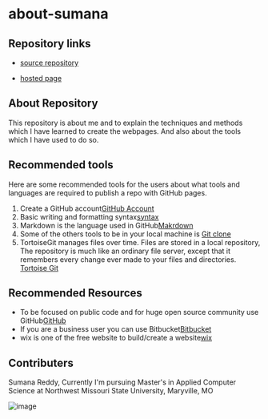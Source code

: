 # about-sumana

## Repository links

- [source repository](https://github.com/sumana-reddy/about-sumana)

- [hosted page](https://sumana-reddy.github.io/about-sumana/)

## About Repository

This repository is about me and to explain the techniques and methods which I have learned to create the webpages. And also about the tools which I have used to do so.

## Recommended tools

Here are some recommended tools for the users about what tools and languages are required to publish a repo with GitHub pages.

1. Create a GitHub account[GitHub Account](https://github.com/)
2. Basic writing and formatting syntax[syntax](https://help.github.com/en/github/writing-on-github/basic-writing-and-formatting-syntax)
3. Markdown is the language used in GitHub[Makrdown](https://guides.github.com/features/mastering-markdown/)
4. Some of the others tools to be in your local machine is [Git clone](https://www.atlassian.com/git/tutorials/setting-up-a-repository/git-clone)
5. TortoiseGit manages files over time. Files are stored in a local repository, The repository is much like an ordinary file server, except that it remembers every change ever made to your files and directories. [Tortoise Git](https://tortoisegit.org/)

## Recommended Resources

- To be focused on public code and for huge open source community use GitHub[GitHub](https://github.com/)
- If you are a business user you can use Bitbucket[Bitbucket](https://bitbucket.org/product)
- wix is one of the free website to build/create a website[wix](https://www.wix.com/)

## Contributers

Sumana Reddy, Currently I'm pursuing Master's in Applied Computer Science at Northwest Missouri State University, Maryville, MO


![image](https://encrypted-tbn0.gstatic.com/images?q=tbn:ANd9GcTjTQFLyoOoRsu1a_g4w8gwzSnoV3P-pWhGvrGfnha6GHBeevmR&s)

